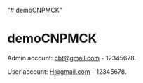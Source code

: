 "# demoCNPMCK" 
# demoCNPMCK
Admin account: cbt@gmail.com - 12345678.

User account: H@gmail.com - 12345678.
